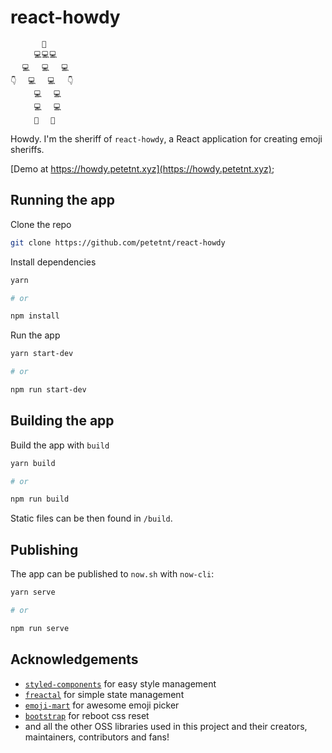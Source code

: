 # react-howdy

```
       🤠
　 　 💻💻💻
　 💻　 💻　 💻
👇　 💻　 💻　 👇
　 　 💻　 💻
　 　 💻　 💻
　 　 👢　 👢
```

Howdy. I'm the sheriff of `react-howdy`, a React application for
creating emoji sheriffs.

[Demo at https://howdy.petetnt.xyz](https://howdy.petetnt.xyz);

## Running the app

Clone the repo

``` bash 
git clone https://github.com/petetnt/react-howdy
```

Install dependencies

``` bash
yarn 

# or

npm install
```

Run the app

``` bash
yarn start-dev

# or

npm run start-dev
```

## Building the app

Build the app with `build`

``` bash
yarn build

# or

npm run build
```

Static files can be then found in `/build`.


## Publishing

The app can be published to `now.sh` with `now-cli`:

``` bash
yarn serve

# or 

npm run serve
```

## Acknowledgements

- [`styled-components`](https://www.styled-components.com/) for easy style management
- [`freactal`](https://github.com/FormidableLabs/freactal) for simple state management
- [`emoji-mart`](https://github.com/missive/emoji-mart) for awesome emoji picker
- [`bootstrap`](https://bootstrap.com) for reboot css reset
- and all the other OSS libraries used in this project and their creators, maintainers, contributors and fans!
